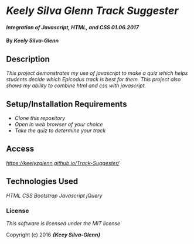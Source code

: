 # _Keely Silva Glenn Track Suggester_

#### _Integration of Javascript, HTML, and CSS  01.06.2017_

#### By _**Keely Silva-Glenn**_

## Description

_This project demonstrates my use of javascript to make a quiz which helps students decide which Epicodus track is best for them. This project also shows my ability to combine html and css with javascript._

## Setup/Installation Requirements

* _Clone this repository_
* _Open in web browser of your choice_
* _Take the quiz to determine your track_

## Access

_https://keelyzglenn.github.io/Track-Suggester/_

## Technologies Used

_HTML_
_CSS_
_Bootstrap_
_Javascript_
_jQuery_


### License

*This software is licensed under the MIT license*

Copyright (c) 2016 **_{Keey Silva-Glenn}_**
